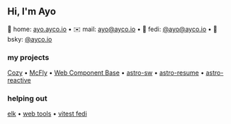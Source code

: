 ## Hi, I'm Ayo
🏡 home: [ayo.ayco.io](https://ayo.ayco.io) • ✉️ mail: ayo@ayco.io • 🐘 fedi: [@ayo@ayco.io](https://ayco.io/@ayo) • 🦋 bsky: [@ayco.io](https://bsky.app/profile/ayco.io)


### my projects
[Cozy](https://cozy.pub) • [McFly](https://mcfly.js.org) • [Web Component Base](https://webcomponent.io) • [astro-sw](https://ayco.io/n/@ayco/astro-sw) • [astro-resume](https://ayco.io/n/@ayco/astro-resume) • [astro-reactive](https://astro-reactive.js.org)

### helping out
[elk](https://elk.zone) • [web tools](https://webtoo.ls) • [vitest fedi](https://elk.zone/m.webtoo.ls/@vitest)
